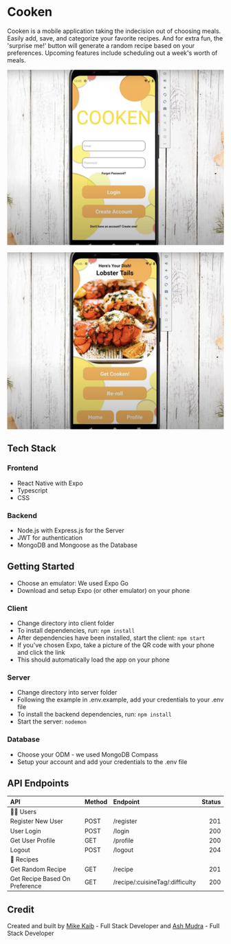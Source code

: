 # Cooken

Cooken is a mobile application taking the indecision out of choosing meals. Easily add, save, and categorize your favorite recipes. And for extra fun, the 'surprise me!' button will generate a random recipe based on your preferences. Upcoming features include scheduling out a week's worth of meals.

![logo](readmeAssets/login.png)

![recipe](readmeAssets/recipe.png)
## Tech Stack
### Frontend
- React Native with Expo
- Typescript
- CSS
### Backend
- Node.js with Express.js for the Server
- JWT for authentication
- MongoDB and Mongoose as the Database

## Getting Started
- Choose an emulator: We used Expo Go
- Download and setup Expo (or other emulator) on your phone
### Client
- Change directory into client folder
- To install dependencies, run:
```npm install```
- After dependencies have been installed, start the client:
```npm start```
- If you've chosen Expo, take a picture of the QR code with your phone and click the link
- This should automatically load the app on your phone
### Server
- Change directory into server folder
- Following the example in .env.example, add your credentials to your .env file
- To install the backend dependencies, run:
```npm install```
- Start the server:
```nodemon```
### Database
- Choose your ODM - we used MongoDB Compass
- Setup your account and add your credentials to the .env file

## API Endpoints

| API                              | Method  | Endpoint                 |  Status |
| :------------------------------  | :------ | :----------------------- | ------: |
| 🙋‍♀️ Users                         |
| Register New User                | POST    | /register                      |     201 |
| User Login                       | POST    | /login                         |     200 |
| Get User Profile                  | GET     | /profile                        |     200 |
| Logout                           | POST    | /logout                        |     204 |
| 📝 Recipes                       |
| Get Random Recipe                | GET     | /recipe                        |     201 |
| Get Recipe Based On Preference   | GET     | /recipe/:cuisineTag/:difficulty |     200 |

## Credit
Created and built by [Mike Kaib](https://github.com/mkcannon) - Full Stack Developer and [Ash Mudra](https://github.com/AshMudra) - Full Stack Developer

